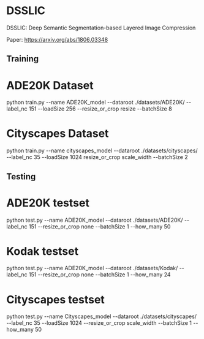 # DSSLIC
DSSLIC: Deep Semantic Segmentation-based Layered Image Compression

Paper: https://arxiv.org/abs/1806.03348

## Training
# ADE20K Dataset
python train.py --name ADE20K_model --dataroot ./datasets/ADE20K/ --label_nc 151 --loadSize 256 --resize_or_crop resize --batchSize 8
# Cityscapes Dataset
python train.py --name cityscapes_model --dataroot ./datasets/cityscapes/ --label_nc 35 --loadSize 1024 resize_or_crop scale_width --batchSize 2

## Testing
# ADE20K testset
python test.py --name ADE20K_model --dataroot ./datasets/ADE20K/ --label_nc 151 --resize_or_crop none --batchSize 1 --how_many 50
# Kodak testset
python test.py --name ADE20K_model --dataroot ./datasets/Kodak/ --label_nc 151 --resize_or_crop none --batchSize 1 --how_many 24
# Cityscapes testset
python test.py --name Cityscapes_model --dataroot ./datasets/cityscapes/ --label_nc 35 --loadSize 1024 --resize_or_crop scale_width --batchSize 1 --how_many 50
